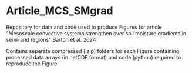# Article_MCS_SMgrad
Repository for data and code used to produce Figures for article "Mesoscale convective systems strengthen over soil moisture gradients in semi-arid regions" Barton et al. 2024

Contains seperate compressed (.zip) folders for each Figure containing processed data arrays (in netCDF format) and code (python) required to reproduce the Figure. 
